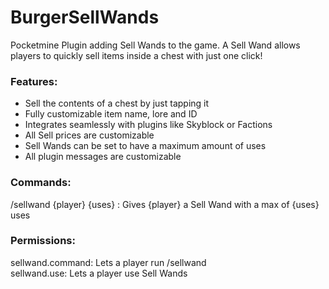 # BurgerSellWands
Pocketmine Plugin adding Sell Wands to the game. A Sell Wand allows players to quickly sell items inside a chest with just one click!
### Features:
 * Sell the contents of a chest by just tapping it
 * Fully customizable item name, lore and ID
 * Integrates seamlessly with plugins like Skyblock or Factions
 * All Sell prices are customizable
 * Sell Wands can be set to have a maximum amount of uses
 * All plugin messages are customizable
### Commands:
/sellwand {player} {uses} : Gives {player} a Sell Wand with a max of {uses} uses 
### Permissions:
sellwand.command: Lets a player run /sellwand  
sellwand.use: Lets a player use Sell Wands

